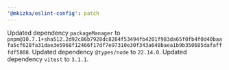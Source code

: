 ```yaml
---
'@mkizka/eslint-config': patch
---
```


Updated dependency `packageManager` to `pnpm@10.7.1+sha512.2d92c86b7928dc8284f53494fb4201f983da65f0fb4f0d40baafa5cf628fa31dae3e5968f12466f17df7e97310e30f343a648baea1b9b350685dafafffdf5808`.
Updated dependency `@types/node` to `22.14.0`.
Updated dependency `vitest` to `3.1.1`.
